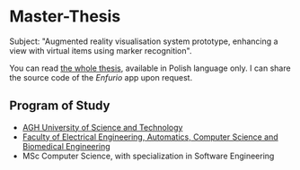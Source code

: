 # Master-Thesis

Subject: "Augmented reality visualisation system prototype, enhancing a view with virtual items using marker recognition".

You can read [the whole thesis](Resources/Master-Thesis.pdf), available in Polish language only. I can share the source code of the _Enfurio_ app upon request.

## Program of Study
- [AGH University of Science and Technology](https://www.agh.edu.pl/en)
- [Faculty of Electrical Engineering, Automatics, Computer Science and Biomedical Engineering](https://www.eaiib.agh.edu.pl/?alias=set&lang=en)
- MSc Computer Science, with specialization in Software Engineering
